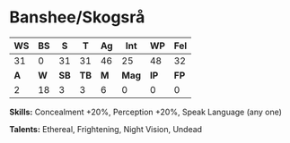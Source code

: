 # Banshee/Skogsrå

|WS|BS|S|T|Ag|Int|WP|Fel|
|--|--|-|-|--|---|--|---|
|31|0|31|31|46|25|48|32|
|**A**|**W**|**SB**|**TB**|**M**|**Mag**|**IP**|**FP**|
|2|18|3|3|6|0|0|0|

**Skills:** Concealment +20%, Perception +20%, Speak Language (any one)

**Talents:** Ethereal, Frightening, Night Vision, Undead